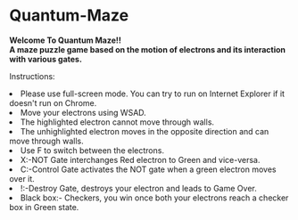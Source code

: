 # Quantum-Maze  
<B>Welcome To Quantum Maze!!   
A maze puzzle game based on the motion of electrons and its interaction with various gates.  </B> 

Instructions:  
<li>Please use full-screen mode. You can try to run on Internet Explorer if it doesn't run on Chrome.  
<li>Move your electrons using WSAD.  
<li>The highlighted electron cannot move through walls.  
<li>The unhighlighted electron moves in the opposite direction and can move through walls.  
<li>Use F to switch between the electrons.  
<li>X:-NOT Gate interchanges Red electron to Green and vice-versa.  
<li>C:-Control Gate activates the NOT gate when a green electron moves over it.  
<li>!:-Destroy Gate, destroys your electron and leads to Game Over.  
<li>Black box:- Checkers, you win once both your electrons reach a checker box in Green state.  
